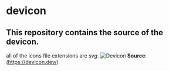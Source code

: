 # devicon

## This repository contains the source of the devicon.

all of the icons file extensions are _svg_.
![Devicon](https://www.youtube.com/watch?v=is5XZ1RqFlw)
**Source**: (https://devicon.dev/)
